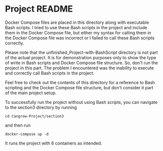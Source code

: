 # Project README

Docker Compose files are placed in this directory along with executable Bash scripts. I tried to use these Bash scripts in the project and include them in the Docker Compose file, but either my syntax for calling them in the Docker Compose file was incorrect or I failed to call these Bash scripts correctly.

Please note that the unfinished_Project-with-BashScript directory is not part of the actual project. It is for demonstration purposes only to show the type of write in Bash scripts and Docker Compose file structure. So, don't run the project in this part. The problem I encountered was the inability to execute and correctly call Bash scripts in the project.

Feel free to check out the contents of this directory for a reference to Bash scripting and the Docker Compose file structure, but don't consider it part of the main project setup.

To successfully run the project without using Bash scripts, you can navigate to the section3 directory by running
```shell
cd Cangrow-Project/section3
```
 and then run
 ```shell
 docker-compose up -d
```
 It runs the project with 6 containers as intended.
